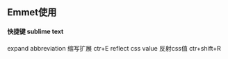 ## Emmet使用
#### 快捷键 sublime text
expand abbreviation 缩写扩展 ctr+E
reflect css value 反射css值 ctr+shift+R
